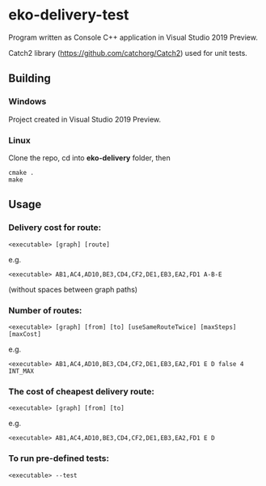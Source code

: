 # eko-delivery-test

Program written as Console C++ application in Visual Studio 2019 Preview.

Catch2 library (https://github.com/catchorg/Catch2) used for unit tests.

## Building
### Windows
Project created in Visual Studio 2019 Preview.
### Linux
Clone the repo, cd into **eko-delivery** folder, then
```console
cmake .
make
```
## Usage
### Delivery cost for route:

```console
<executable> [graph] [route]
```
e.g.
```console
<executable> AB1,AC4,AD10,BE3,CD4,CF2,DE1,EB3,EA2,FD1 A-B-E
```
(without spaces between graph paths)

### Number of routes:
```console
<executable> [graph] [from] [to] [useSameRouteTwice] [maxSteps] [maxCost]
```
e.g. 
```console
<executable> AB1,AC4,AD10,BE3,CD4,CF2,DE1,EB3,EA2,FD1 E D false 4 INT_MAX
```

### The cost of cheapest delivery route:
```console
<executable> [graph] [from] [to]
```
e.g. 
```console
<executable> AB1,AC4,AD10,BE3,CD4,CF2,DE1,EB3,EA2,FD1 E D
```

### To run pre-defined tests:
```console
<executable> --test 
```
